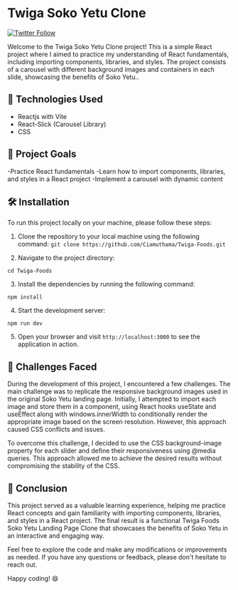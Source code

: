 # Twiga Soko Yetu Clone
[![Twitter Follow](https://img.shields.io/twitter/follow/ciamuthama?style=social&logo=twitter)](https://twitter.com/ciamuthama)

Welcome to the Twiga Soko Yetu Clone project! This is a simple React project where I aimed to practice my understanding of React fundamentals, including importing components, libraries, and styles. The project consists of a carousel with different background images and containers in each slide, showcasing the benefits of Soko Yetu..

## 🚀 Technologies Used
- Reactjs with Vite
- React-Slick (Carousel Library)
- CSS 


## 🎯 Project Goals
-Practice React fundamentals
-Learn how to import components, libraries, and styles in a React project
-Implement a carousel with dynamic content


## 🛠️ Installation

To run this project locally on your machine, please follow these steps:

1. Clone the repository to your local machine using the following command:
`git clone https://github.com/Ciamuthama/Twiga-Foods.git`

2. Navigate to the project directory:

`cd Twiga-Foods`

3. Install the dependencies by running the following command:

`npm install`

4. Start the development server:

`npm run dev`

5. Open your browser and visit `http://localhost:3000` to see the application in action.

## 🤔 Challenges Faced

During the development of this project, I encountered a few challenges. The main challenge was to replicate the responsive background images used in the original Soko Yetu landing page. Initially, I attempted to import each image and store them in a component, using React hooks useState and useEffect along with windows.innerWidth to conditionally render the appropriate image based on the screen resolution. However, this approach caused CSS conflicts and issues.

To overcome this challenge, I decided to use the CSS background-image property for each slider and define their responsiveness using @media queries. This approach allowed me to achieve the desired results without compromising the stability of the CSS.

## 🌟 Conclusion

This project served as a valuable learning experience, helping me practice React concepts and gain familiarity with importing components, libraries, and styles in a React project. The final result is a functional Twiga Foods Soko Yetu Landing Page Clone that showcases the benefits of Soko Yetu in an interactive and engaging way.

Feel free to explore the code and make any modifications or improvements as needed. If you have any questions or feedback, please don't hesitate to reach out.

Happy coding! 😄




